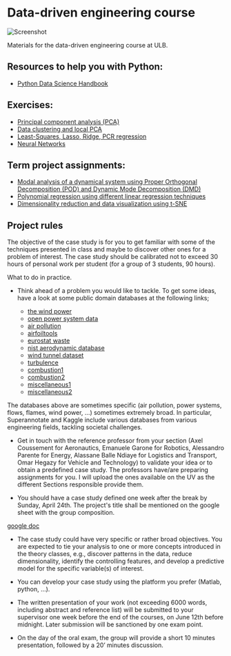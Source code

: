 # Data-driven engineering course

![Screenshot](logoulb.gif)

Materials for the data-driven engineering course at ULB.

## Resources to help you with Python:

- [Python Data Science Handbook](https://jakevdp.github.io/PythonDataScienceHandbook/)

## Exercises:

- [Principal component analysis (PCA)](PCA/)
- [Data clustering and local PCA](clustering-and-local-PCA/)
- [Least-Squares, Lasso, Ridge, PCR regression](LS-Lasso-Ridge-PCR/)
- [Neural Networks](neural-networks/)

## Term project assignments:

- [Modal analysis of a dynamical system using Proper Orthogonal Decomposition (POD) and Dynamic Mode Decomposition (DMD)](assignments/modal-analysis)
- [Polynomial regression using different linear regression techniques](assignments/regression)
- [Dimensionality reduction and data visualization using t-SNE](assignments/t-SNE)

## Project rules

The objective of the case study is for you to get familiar with some of the techniques presented in class and maybe to discover other ones for a problem of interest. The case study should be calibrated not to exceed 30 hours of personal work per student (for a group of 3 students, 90 hours).

What to do in practice.


* Think ahead of a problem you would like to tackle. To get some ideas, have a look at some public domain databases at the following links;

  * [the wind power](https://www.thewindpower.net/index.php)
  * [open power system data](https://open-power-system-data.org)
  * [air pollution](https://www.eea.europa.eu/themes/air/explore-air-pollution-data)
  * [airfoiltools](http://airfoiltools.com/search/index?m%5Bgrp%5D=naca4d&m%5Bsort%5D=1)
  * [eurostat waste](https://ec.europa.eu/eurostat/web/waste/data/database)
  * [nist aerodynamic database](https://www.nist.gov/el/materials-and-structural-systems-division-73100/nist-aerodynamic-database)
  * [wind tunnel dataset](https://mi-pub.cen.uni-hamburg.de/index.php?id=433)
  * [turbulence](http://turbulence.pha.jhu.edu)
  * [combustion1](https://tnfworkshop.org)
  * [combustion2](https://www.adelaide.edu.au/cet/isfworkshop/)
  * [miscellaneous1](https://blog.superannotate.com/public-datasets-for-machine-learning/?utm_term=&utm_campaign=Annotation_Search_New_Segmented&utm_source=adwords&utm_medium=ppc&hsa_acc=7527629942&hsa_cam=14073003037&hsa_grp=128022413461&hsa_ad=569775348928&hsa_src=g&hsa_tgt=dsa-392284169515&hsa_kw=&hsa_mt=&hsa_net=adwords&hsa_ver=3&gclid=CjwKCAjw_tWRBhAwEiwALxFPoQvcjuxfOZiVg8rQC-EnFQz7SeIwnqD_-KIMfDUxkvDw1LL46uIMxBoC5zgQAvD_BwE)
  * [miscellaneous2](https://www.kaggle.com/datasets)


The databases above are sometimes specific (air pollution, power systems, flows, flames, wind power, …) sometimes extremely broad. In particular, Superannotate and Kaggle include various databases from various engineering fields, tackling societal challenges.


* Get in touch with the reference professor from your section (Axel Coussement for Aeronautics, Emanuele Garone for Robotics, Alessandro Parente for Energy, Alassane Balle Ndiaye for Logistics and Transport, Omar Hegazy for Vehicle and Technology) to validate your idea or to obtain a predefined case study. The professors have/are preparing assignments for you. I will upload the ones available on the UV as the different Sections responsible provide them.

* You should have a case study defined one week after the break by Sunday, April 24th. The project's title shall be mentioned on the google sheet with the group composition.

[google doc](https://docs.google.com/spreadsheets/d/1les4X_3NVrY7DEkPClPfQKUUp91RAgRNJx0bHpRaEbs/edit?usp=drivesdk)

* The case study could have very specific or rather broad objectives. You are expected to tie your analysis to one or more concepts introduced in the theory classes, e.g., discover patterns in the data, reduce dimensionality, identify the controlling features, and develop a predictive model for the specific variable(s) of interest.

* You can develop your case study using the platform you prefer (Matlab, python, …).

* The written presentation of your work (not exceeding 6000 words, including abstract and reference list) will be submitted to your supervisor one week before the end of the courses, on June 12th before midnight. Later submission will be sanctioned by one exam point.

* On the day of the oral exam, the group will provide a short 10 minutes presentation, followed by a 20’ minutes discussion.

